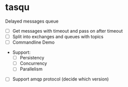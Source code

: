 # tasqu
Delayed messages queue

- [ ] Get messages with timeout and pass on after timeout
- [ ] Split into exchanges and queues with topics
- [ ] Commandline Demo
- Support:
  - [ ] Persistency
  - [ ] Concurrency
  - [ ] Parallelism
- [ ] Support amqp protocol (decide which version)
